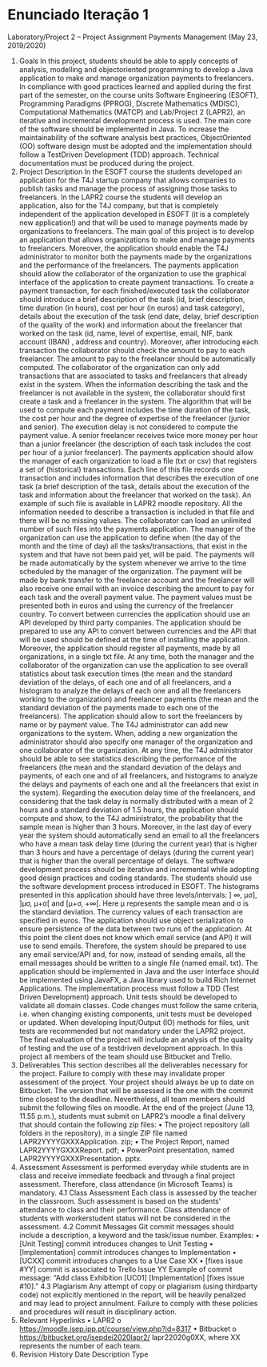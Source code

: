 # Enunciado Iteração 1

Laboratory/Project 2 – Project Assignment
Payments Management
(May 23, 2019/2020)
1. Goals
In this project, students should be able to apply concepts of analysis, modelling and objectoriented
programming to develop a Java application to make and manage organization payments
to freelancers. In compliance with good practices learned and applied during the first part of the
semester, on the course units Software Engineering (ESOFT), Programming Paradigms (PPROG),
Discrete Mathematics (MDISC), Computational Mathematics (MATCP) and Lab/Project 2 (LAPR2),
an iterative and incremental development process is used. The main core of the software should
be implemented in Java. To increase the maintainability of the software analysis best practices,
ObjectOriented
(OO) software design must be adopted and the implementation should follow a
TestDriven
Development (TDD) approach. Technical documentation must be produced during the
project.
2. Project Description
In the ESOFT course the students developed an application for the T4J startup company that
allows companies to publish tasks and manage the process of assigning those tasks to freelancers.
In the LAPR2 course the students will develop an application, also for the T4J company, but that is
completely independent of the application developed in ESOFT (it is a completely new
application!) and that will be used to manage payments made by organizations to freelancers.
The main goal of this project is to develop an application that allows organizations to make and
manage payments to freelancers. Moreover, the application should enable the T4J administrator
to monitor both the payments made by the organizations and the performance of the freelancers.
The payments application should allow the collaborator of the organization to use the graphical
interface of the application to create payment transactions. To create a payment transaction, for
each finished/executed task the collaborator should introduce a brief description of the task (id,
brief description, time duration (in hours), cost per hour (in euros) and task category), details
about the execution of the task (end date, delay, brief description of the quality of the work) and
information about the freelancer that worked on the task (id, name, level of expertise, email,
NIF,
bank account (IBAN) , address and country). Moreover, after introducing each transaction the
collaborator should check the amount to pay to each freelancer. The amount to pay to the
freelancer should be automatically computed. The collaborator of the organization can only add
transactions that are associated to tasks and freelancers that already exist in the system. When
the information describing the task and the freelancer is not available in the system, the
collaborator should first create a task and a freelancer in the system. The algorithm that will be
used to compute each payment includes the time duration of the task, the cost per hour and the
degree of expertise of the freelancer (junior and senior). The execution delay is not considered to
compute the payment value. A senior freelancer receives twice more money per hour than a
junior freelancer (the description of each task includes the cost per hour of a junior freelancer).
The payments application should allow the manager of each organization to load a file (txt or csv)
that registers a set of (historical) transactions. Each line of this file records one transaction and
includes information that describes the execution of one task (a brief description of the task,
details about the execution of the task and information about the freelancer that worked on the
task). An example of such file is available in LAPR2 moodle repository. All the information needed
to describe a transaction is included in that file and there will be no missing values. The
collaborator can load an unlimited number of such files into the payments application.
The manager of the organization can use the application to define when (the day of the month
and the time of day) all the tasks/transactions, that exist in the system and that have not been
paid yet, will be paid. The payments will be made automatically by the system whenever we arrive
to the time scheduled by the manager of the organization. The payment will be made by bank
transfer to the freelancer account and the freelancer will also receive one email
with an invoice
describing the amount to pay for each task and the overall payment value. The payment values
must be presented both in euros and using the currency of the freelancer country. To convert
between currencies the application should use an API developed by third party companies. The
application should be prepared to use any API to convert between currencies and the API that will
be used should be defined at the time of installing the application. Moreover, the application
should register all payments, made by all organizations, in a single txt file.
At any time, both the manager and the collaborator of the organization can use the application to
see overall statistics about task execution times (the mean and the standard deviation of the
delays, of each one and of all freelancers, and a histogram to analyze the delays of each one and
all the freelancers working to the organization) and freelancer payments (the mean and the
standard deviation of the payments made to each one of the freelancers). The application should
allow to sort the freelancers by name or by payment value.
The T4J administrator can add new organizations to the system. When, adding a new organization
the administrator should also specify one manager of the organization and one collaborator of the
organization.
At any time, the T4J administrator should be able to see statistics describing the performance of
the freelancers (the mean and the standard deviation of the delays and payments, of each one and
of all freelancers, and histograms to analyze the delays and payments of each one and all the
freelancers that exist in the system). Regarding the execution delay time of the freelancers, and
considering that the task delay is normally distributed with a mean of 2 hours and a standard
deviation of 1.5 hours, the application should compute and show, to the T4J administrator, the
probability that the sample mean is higher than 3 hours. Moreover, in the last day of every year
the system should automatically send an email
to all the freelancers who have a mean task delay
time (during the current year) that is higher than 3 hours and have a percentage of delays (during
the current year) that is higher than the overall percentage of delays.
The software development process should be iterative and incremental while adopting good
design practices and coding standards. The students should use the software development process
introduced in ESOFT.
The histograms presented in this application should have three levels/intervals: ] ∞,
μσ],
]μσ,
μ+σ[ and [μ+σ, +∞[. Here μ represents the sample mean and σ is the standard deviation.
The currency values of each transaction are specified in euros.
The application should use object serialization to ensure persistence of the data between two runs
of the application.
At this point the client does not know which email service (and API) it will use to send emails.
Therefore, the system should be prepared to use any email
service/API and, for now, instead of
sending emails,
all the email
messages should be written to a single file (named email.
txt).
The application should be implemented in Java and the user interface should be implemented
using JavaFX, a Java library used to build Rich Internet Applications.
The implementation process must follow a TDD (Test Driven Development) approach. Unit tests
should be developed to validate all domain classes. Code changes must follow the same criteria,
i.e. when changing existing components, unit tests must be developed or updated. When
developing Input/Output (IO) methods for files, unit tests are recommended but not mandatory
under the LAPR2 project. The final evaluation of the project will include an analysis of the quality
of testing and the use of a testdriven
development approach.
In this project all members of the team should use Bitbucket and Trello.
3. Deliverables
This section describes all the deliverables necessary for the project. Failure to comply with these
may invalidate proper assessment of the project.
Your project should always be up to date on Bitbucket. The version that will be assessed is the one
with the commit time closest to the deadline. Nevertheless, all team members should submit the
following files on moodle. At the end of the project (June 13, 11.55 p.m.), students must submit on
LAPR2’s moodle a final delivery that should contain the following zip files:
• The project repository (all folders in the repository), in a single ZIP file named LAPR2YYYYGXXXApplication.
zip;
• The Project Report, named LAPR2YYYYGXXXReport.
pdf;
• PowerPoint presentation, named LAPR2YYYYGXXXPresentation.
pptx.
4. Assessment
Assessment is performed everyday while students are in class and receive immediate feedback
and through a final project assessment. Therefore, class attendance (in Microsoft Teams) is
mandatory.
4.1 Class Assessment
Each class is assessed by the teacher in the classroom. Such assessment is based on the students’
attendance to class and their performance. Class attendance of students with workerstudent
status will not be considered in the assessment.
4.2 Commit Messages
Git commit messages should include a description, a keyword and the task/issue number.
Examples:
• [Unit Testing] commit
introduces changes to Unit Testing
• [Implementation] commit
introduces changes to Implementation
• [UCXX]
commit
introduces changes to a Use Case XX
• [fixes issue #YY] commit
is associated to Trello Issue YY
Example of commit message: “Add class Exhibition [UC01]
[Implementation] [fixes issue #10].”
4.3 Plagiarism
Any attempt of copy or plagiarism (using thirdparty
code) not explicitly mentioned in the report,
will be heavily penalized and may lead to project annulment. Failure to comply with these policies
and procedures will result in disciplinary action.
5. Relevant Hyperlinks
• LAPR2
o https://moodle.isep.ipp.pt/course/view.php?id=8317
• Bitbucket
o https://bitbucket.org/isepdei2020lapr2/
lapr22020g0XX,
where XX represents the
number of each team.
6. Revision History
Date Description Type
